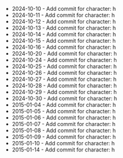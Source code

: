 - 2024-10-10 - Add commit for character: h
- 2024-10-11 - Add commit for character: h
- 2024-10-12 - Add commit for character: h
- 2024-10-13 - Add commit for character: h
- 2024-10-14 - Add commit for character: h
- 2024-10-15 - Add commit for character: h
- 2024-10-16 - Add commit for character: h
- 2024-10-20 - Add commit for character: h
- 2024-10-24 - Add commit for character: h
- 2024-10-25 - Add commit for character: h
- 2024-10-26 - Add commit for character: h
- 2024-10-27 - Add commit for character: h
- 2024-10-28 - Add commit for character: h
- 2024-10-29 - Add commit for character: h
- 2024-10-30 - Add commit for character: h
- 2015-01-04 - Add commit for character: h
- 2015-01-05 - Add commit for character: h
- 2015-01-06 - Add commit for character: h
- 2015-01-07 - Add commit for character: h
- 2015-01-08 - Add commit for character: h
- 2015-01-09 - Add commit for character: h
- 2015-01-10 - Add commit for character: h
- 2015-01-14 - Add commit for character: h
